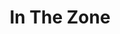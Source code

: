 ---
title: In The Zone
layout: deck
in_progress: true
era: 2010
description: Once again, another James G list, making use of Magnezone
cards:
  pokemon:
    - name: Spiritomb
      set: AR
      number: 32
      quantity: 4
    - name: Magnemite
      set: SF
      number: 66
      quantity: 4
    - name: Magneton
      set: SF
      number: 42
      quantity: 2
    - name: Magnezone
      set: SF
      number: 6
      quantity: 3
      missing_count: 1
    - name: Magnezone Lv.X
      set: LA
      number: 142
      quantity: 1
      missing_count: 1
    - name: Baltoy
      set: GE
      number: 60
      quantity: 2
    - name: Claydol
      set: GE
      number: 15
      quantity: 2
    - name: Chansey
      set: PL
      number: 69
      quantity: 1
    - name: Blissey
      set: PL
      number: 22
      quantity: 1
      missing_count: 1
    - name: Uxie
      set: LA
      number: 43
      quantity: 1
    - name: Azelf
      set: LA
      number: 19
      quantity: 1
    - name: Unown G
      set: GE
      number: 57
      quantity: 1
      missing_count: 1
    - name: Unown Q
      set: MD
      number: 49
      quantity: 1
  trainers:
    - name: Roseanne's Research
      set: SW
      number: 125
      quantity: 4
    - name: Bebe's Search
      set: SW
      number: 119
      quantity: 4
    - name: Judge
      set: UL
      number: 78
      quantity: 3
    - name: Rare Candy
      set: GE
      number: 102
      quantity: 3
    - name: Warp Point
      set: MD
      number: 88
      quantity: 2
    - name: Luxury Ball
      set: SF
      number: 86
      quantity: 1
    - name: Pokémon Communication
      set: HS
      number: 98
      quantity: 1
    - name: Night Maintenance
      set: MT
      number: 113
      quantity: 1
    - name: Expert Belt
      set: AR
      number: 87
      quantity: 2
    - name: Sunyshore City Gym
      set: RR
      number: 94
      quantity: 2
      missing_count: 1
  energy:
    - name: Lightning Energy
      set: DP
      number: 126
      quantity: 4
    - name: Metal Energy
      set: SW
      number: 130
      quantity: 4
      missing_count: 4
    - name: Double Colorless Energy
      set: HS
      number: 103
      quantity: 3
    - name: Warp Energy
      set: SF
      number: 95
      quantity: 2
---